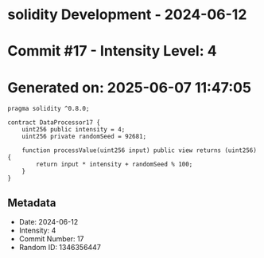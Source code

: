 ﻿# solidity Development - 2024-06-12
# Commit #17 - Intensity Level: 4
# Generated on: 2025-06-07 11:47:05
```solidity
pragma solidity ^0.8.0;

contract DataProcessor17 {
    uint256 public intensity = 4;
    uint256 private randomSeed = 92681;

    function processValue(uint256 input) public view returns (uint256) {
        return input * intensity + randomSeed % 100;
    }
}
```
## Metadata
- Date: 2024-06-12
- Intensity: 4
- Commit Number: 17
- Random ID: 1346356447
